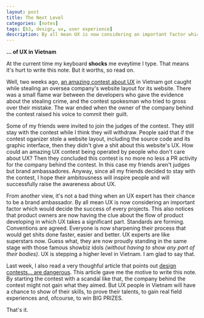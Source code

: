 ```yaml
---
layout: post
title: The Next Level
categories: [notes]
tags: [b3, design, ux, user experience]
description: By all mean UX is now considering an important factor which would decide the success of every projects.
---
```


__... of UX in Vietnam__

At the current time my keyboard __shocks__ me eveytime I type. That means it's hurt to write this note. But it worths, so read on.

Well, two weeks ago, [an amazing contest about UX](http://amazingux.vn/) in Vietnam got caught while stealing an oversea company's website layout for its website. There was a small flame war between the developers who gave the evidence about the stealing crime, and the contest spokesman who tried to gross over their mistake. The war ended when the owner of the company behind the contest raised his voice to commit their guilt.

Some of my friends were invited to join the judges of the contest. They still stay with the contest while I think they will withdraw. People said that if the contest oganizer stole a website layout, including the source code and its graphic interface, then they didn't give a shit about this website's UX. How could an amazing UX contest being operated by people who don't care about UX? Then they concluded this contest is no more no less a PR activity for the company behind the contest. In this case my friends aren't judges but brand ambassadores. Anyway, since all my friends decided to stay with the contest, I hope their ambitousness will inspire people and will successfully raise the awareness about UX.

From another view, it's not a bad thing when an UX expert has their chance to be a brand ambassador. By all mean UX is now considering an important factor which would decide the success of every projects. This also notices that product owners are now having the clue about the flow of product developing in which UX takes a significant part. Standards are forming. Conventions are agreed. Everyone is now sharpening their process that would get shits done faster, easier and better. UX experts are like superstars now. Guess what, they are now proudly standing in the same stage with those famous showbiz idols _(without having to show any part of their bodies)_. UX is stepping a higher level in Vietnam. I am glad to say that.

Last week, I also read a very thoughful article that points out [design contests... are dangerous](http://www.nospec.com/design-contests). This article gave me the motive to write this note. By starting the contest with a scandal like that, the company behind the contest might not gain what they aimed. But UX people in Vietnam will have a chance to show of their skills, to prove their talents, to gain real field experiences and, ofcourse, to win BIG PRIZES. 

That's it.